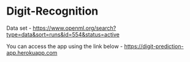 # Digit-Recognition
Data set -
https://www.openml.org/search?type=data&sort=runs&id=554&status=active

You can access the app using the link below -
https://digit-prediction-app.herokuapp.com
